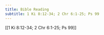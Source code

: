 ```yaml
---
title: Bible Reading
subtitle: 1 Ki 8:12-34; 2 Chr 6:1-25; Ps 99
---
```


[[1 Ki 8:12-34; 2 Chr 6:1-25; Ps 99]]